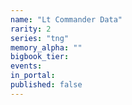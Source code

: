 ```yaml
---
name: "Lt Commander Data"
rarity: 2
series: "tng"
memory_alpha: ""
bigbook_tier:
events:
in_portal:
published: false
---
```

